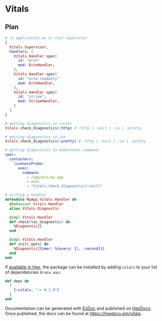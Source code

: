 # Vitals


## Plan

```elixir
# in application.ex or root supervisor
{
  Vitals.Supervisor,
  handlers: [
    Vitals.Handler.spec(
      id: "ecto"
      mod: EctoHandler,
    ),
    Vitals.Handler.spec(
      id: "ecto-readonly"
      mod: EctoHandler,
    ),
    Vitals.Handler.spec(
      id: "stripe",
      mod: StripeHandler,
    )
  ]
}
```

```elixir
# getting diagnostics in router
Vitals.check_diagnostics(:http) # :http | :exit | :io | :pretty

# getting diagnostics in iex
Vitals.check_diagnostics(:pretty) # :http | :exit | :io | :pretty
```


```yaml
# getting diagnostics in kubernetes command
spec:
  containers:
    livenessProbe:
      exec:
        command:
          - /app/bin/my-app
          - eval
          - "Vitals.check_diagnostics(:exit)"
```

```elixir
# writing a handler
defmodule MyApp.Vitals.Handler do
  @behaviour Vitals.Handler
  alias Vitals.Diagnostic

  @impl Vitals.Handler
  def check(las_diagnostic) do
    %Diagnostic{}
  end

  @impl Vitals.Handler
  def init(_opts) do
    %Diagnostic{timer: %{every: {5, :second}}}
  end
end
```


If [available in Hex](https://hex.pm/docs/publish), the package can be installed
by adding `vitals` to your list of dependencies in `mix.exs`:

```elixir
def deps do
  [
    {:vitals, "~> 0.1.0"}
  ]
end
```

Documentation can be generated with [ExDoc](https://github.com/elixir-lang/ex_doc)
and published on [HexDocs](https://hexdocs.pm). Once published, the docs can
be found at <https://hexdocs.pm/vitals>.

